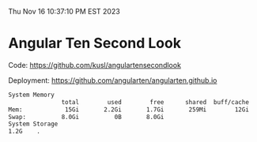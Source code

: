 Thu Nov 16 10:37:10 PM EST 2023

# Angular Ten Second Look

Code: https://github.com/kusl/angulartensecondlook

Deployment: https://github.com/angularten/angularten.github.io

```bash
System Memory
               total        used        free      shared  buff/cache   available
Mem:            15Gi       2.2Gi       1.7Gi       259Mi        12Gi        13Gi
Swap:          8.0Gi          0B       8.0Gi
System Storage
1.2G	.
```
```bash
